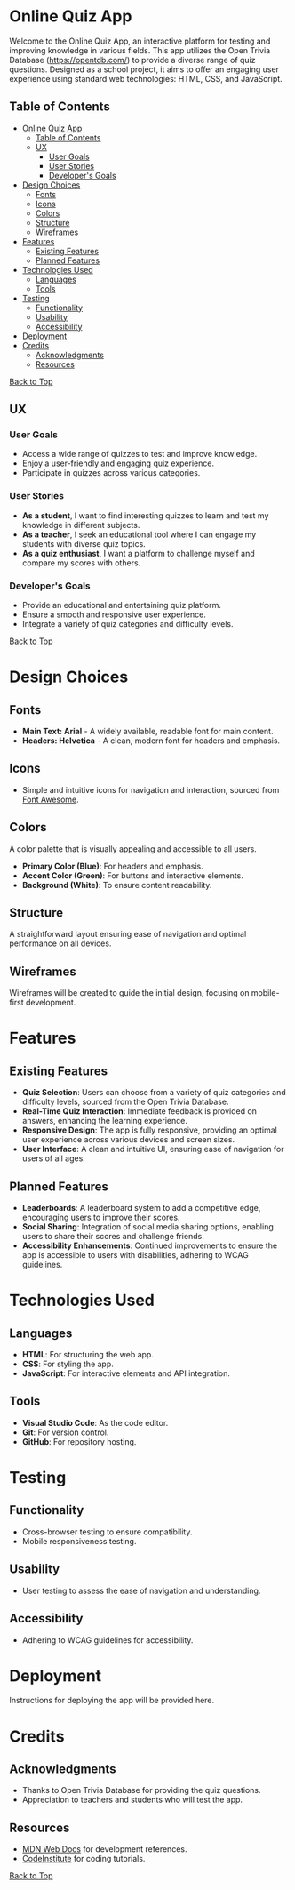 # Online Quiz App

Welcome to the Online Quiz App, an interactive platform for testing and improving knowledge in various fields. This app utilizes the Open Trivia Database (<https://opentdb.com/>) to provide a diverse range of quiz questions. Designed as a school project, it aims to offer an engaging user experience using standard web technologies: HTML, CSS, and JavaScript.

## Table of Contents

- [Online Quiz App](#online-quiz-app)
  - [Table of Contents](#table-of-contents)
  - [UX](#ux)
    - [User Goals](#user-goals)
    - [User Stories](#user-stories)
    - [Developer's Goals](#developers-goals)
- [Design Choices](#design-choices)
  - [Fonts](#fonts)
  - [Icons](#icons)
  - [Colors](#colors)
  - [Structure](#structure)
  - [Wireframes](#wireframes)
- [Features](#features)
  - [Existing Features](#existing-features)
  - [Planned Features](#planned-features)
- [Technologies Used](#technologies-used)
  - [Languages](#languages)
  - [Tools](#tools)
- [Testing](#testing)
  - [Functionality](#functionality)
  - [Usability](#usability)
  - [Accessibility](#accessibility)
- [Deployment](#deployment)
- [Credits](#credits)
  - [Acknowledgments](#acknowledgments)
  - [Resources](#resources)

[Back to Top](#table-of-contents)

## UX

### User Goals

- Access a wide range of quizzes to test and improve knowledge.
- Enjoy a user-friendly and engaging quiz experience.
- Participate in quizzes across various categories.

### User Stories

- **As a student**, I want to find interesting quizzes to learn and test my knowledge in different subjects.
- **As a teacher**, I seek an educational tool where I can engage my students with diverse quiz topics.
- **As a quiz enthusiast**, I want a platform to challenge myself and compare my scores with others.

### Developer's Goals

- Provide an educational and entertaining quiz platform.
- Ensure a smooth and responsive user experience.
- Integrate a variety of quiz categories and difficulty levels.

[Back to Top](#table-of-contents)

# Design Choices

## Fonts

- **Main Text: Arial** - A widely available, readable font for main content.
- **Headers: Helvetica** - A clean, modern font for headers and emphasis.

## Icons

- Simple and intuitive icons for navigation and interaction, sourced from [Font Awesome](https://fontawesome.com/).

## Colors

A color palette that is visually appealing and accessible to all users.

- **Primary Color (Blue)**: For headers and emphasis.
- **Accent Color (Green)**: For buttons and interactive elements.
- **Background (White)**: To ensure content readability.

## Structure

A straightforward layout ensuring ease of navigation and optimal performance on all devices.

## Wireframes

Wireframes will be created to guide the initial design, focusing on mobile-first development.

# Features

## Existing Features

- **Quiz Selection**: Users can choose from a variety of quiz categories and difficulty levels, sourced from the Open Trivia Database.
- **Real-Time Quiz Interaction**: Immediate feedback is provided on answers, enhancing the learning experience.
- **Responsive Design**: The app is fully responsive, providing an optimal user experience across various devices and screen sizes.
- **User Interface**: A clean and intuitive UI, ensuring ease of navigation for users of all ages.

## Planned Features

- **Leaderboards**: A leaderboard system to add a competitive edge, encouraging users to improve their scores.
- **Social Sharing**: Integration of social media sharing options, enabling users to share their scores and challenge friends.
- **Accessibility Enhancements**: Continued improvements to ensure the app is accessible to users with disabilities, adhering to WCAG guidelines.

# Technologies Used

## Languages

- **HTML**: For structuring the web app.
- **CSS**: For styling the app.
- **JavaScript**: For interactive elements and API integration.

## Tools

- **Visual Studio Code**: As the code editor.
- **Git**: For version control.
- **GitHub**: For repository hosting.

# Testing

## Functionality

- Cross-browser testing to ensure compatibility.
- Mobile responsiveness testing.

## Usability

- User testing to assess the ease of navigation and understanding.

## Accessibility

- Adhering to WCAG guidelines for accessibility.

# Deployment

Instructions for deploying the app will be provided here.

# Credits

## Acknowledgments

- Thanks to Open Trivia Database for providing the quiz questions.
- Appreciation to teachers and students who will test the app.

## Resources

- [MDN Web Docs](https://developer.mozilla.org/) for development references.
- [CodeInstitute](http://www.codeinstitute.net/) for coding tutorials.

[Back to Top](#table-of-contents)
